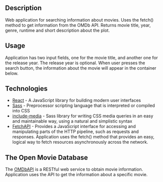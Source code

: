 ## Description

Web application for searching information about movies. Uses the fetch() method to get information from the OMDb API. Returns movie title, year, genre, runtime and short description about the plot.

## Usage

Application has two input fields, one for the movie title, and another one for the release year. The release year is optional. When user presses the search button, the information about the movie will appear in the container below.

## Technologies

* [React](https://reactjs.org) - A JavaScript library for building modern user interfaces
* [Sass](https://sass-lang.com) - Preprocessor scripting language that is interpreted or compiled into CSS
* [include-media](https://eduardoboucas.github.io/include-media/) - Sass library for writing CSS media queries in an easy and maintainable way, using a natural and simplistic syntax
* [FetchAPI](https://developer.mozilla.org/en-US/docs/Web/API/Fetch_API/Using_Fetch) - Provides a JavaScript interface for accessing and manipulating parts of the HTTP pipeline, such as requests and responses. Application uses the fetch() method that provides an easy, logical way to fetch resources asynchronously across the network.

## The Open Movie Database

The [OMDbAPI](http://www.omdbapi.com) is a RESTful web service to obtain movie information. Application uses the API to get the information about a specific movie.